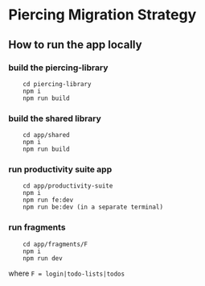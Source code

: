 # Piercing Migration Strategy

## How to run the app locally

### build the piercing-library

```terminal
    cd piercing-library
    npm i
    npm run build
```

### build the shared library

```terminal
    cd app/shared
    npm i
    npm run build
```

### run productivity suite app

```terminal
    cd app/productivity-suite
    npm i
    npm run fe:dev
    npm run be:dev (in a separate terminal)
```

### run fragments

```terminal
    cd app/fragments/F
    npm i
    npm run dev
```

where `F = login|todo-lists|todos`
